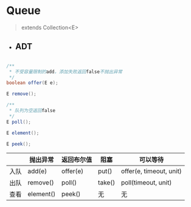 # Queue

> extends Collection\<E>

* ## ADT

```java

/**
 * 不受容量限制的add，添加失败返回false不抛出异常
 */
boolean offer(E e);

E remove();

/**
 * 队列为空返回false
 */
E poll(); 

E element();

E peek();
```


|    | 抛出异常      | 返回布尔值    | 阻塞     | 可以等待                    |
|----|-----------|----------|--------|-------------------------|
| 入队 | add(e)    | offer(e) | put()  | offer(e, timeout, unit) |
| 出队 | remove()  | poll()	  | take() | poll(timeout, unit)     |
| 查看 | element() | peek()   | 无      | 无                       |


